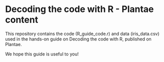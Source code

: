 # Decoding the code with R - Plantae content
This repository contains the code (R_guide_code.r) and data (iris_data.csv) used in the hands-on guide on Decoding the code with R, published on Plantae.

We hope this guide is useful to you!
